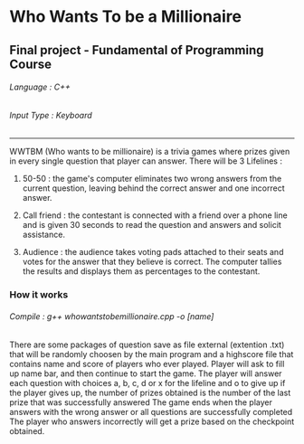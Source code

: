 # Who Wants To be a Millionaire
##                                                                                Final project - Fundamental of Programming Course 
######                                                                            Language   : C++
######                                                                            Input Type : Keyboard

---

WWTBM (Who wants to be millionaire) is a trivia games where prizes given in every single question that player can answer. 
There will be 3 Lifelines : 
1. 50-50 : the game's computer eliminates two wrong answers from the current question, leaving behind the correct answer and one incorrect answer.

2. Call friend : the contestant is connected with a friend over a phone line and is given 30 seconds to read the question and answers and solicit assistance.

3. Audience : the audience takes voting pads attached to their seats and votes for the answer that they believe is correct. The computer tallies the results and displays them as percentages to the contestant.
    

### How it works


###### Compile :                       *g++*   *whowantstobemillionaire.cpp*  *-o*   *[name]*
There are some packages of question save as file external (extention .txt) that will be randomly choosen by the main program
and a highscore file that contains name and score of players who ever played.
Player will ask to fill up name bar, and then continue to start the game. 
The player will answer each question with choices a, b, c, d or x for the lifeline and o to give up
if the player gives up, the number of prizes obtained is the number of the last prize that was successfully answered
The game ends when the player answers with the wrong answer or all questions are successfully completed
The player who answers incorrectly will get a prize based on the checkpoint obtained.
